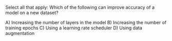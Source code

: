Select all that apply:
Which of the following can improve accuracy of a model on a new dataset?

A) Increasing the number of layers in the model
B) Increasing the number of training epochs
C) Using a learning rate scheduler
D) Using data augmentation